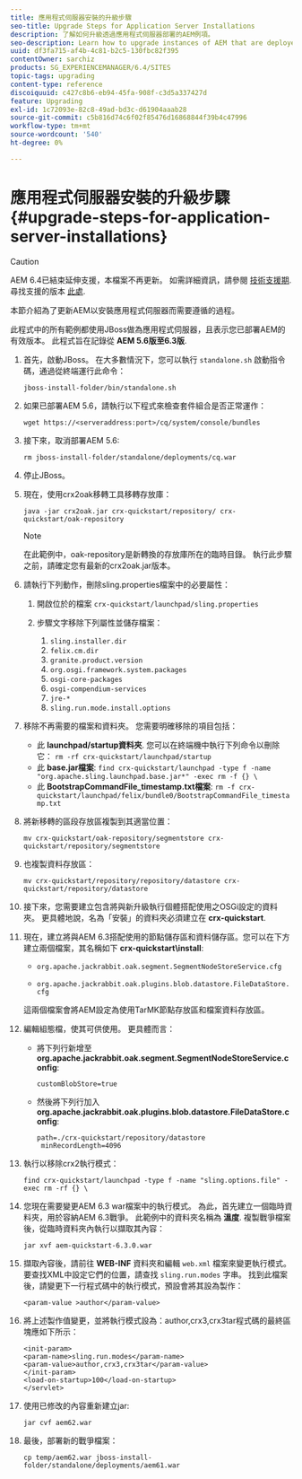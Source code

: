 ```yaml
---
title: 應用程式伺服器安裝的升級步驟
seo-title: Upgrade Steps for Application Server Installations
description: 了解如何升級透過應用程式伺服器部署的AEM例項。
seo-description: Learn how to upgrade instances of AEM that are deployed via Application Servers.
uuid: df3fa715-af4b-4c81-b2c5-130fbc82f395
contentOwner: sarchiz
products: SG_EXPERIENCEMANAGER/6.4/SITES
topic-tags: upgrading
content-type: reference
discoiquuid: c427c8b6-eb94-45fa-908f-c3d5a337427d
feature: Upgrading
exl-id: 1c72093e-82c8-49ad-bd3c-d61904aaab28
source-git-commit: c5b816d74c6f02f85476d16868844f39b4c47996
workflow-type: tm+mt
source-wordcount: '540'
ht-degree: 0%

---
```


# 應用程式伺服器安裝的升級步驟{#upgrade-steps-for-application-server-installations}

>[!CAUTION]
>
>AEM 6.4已結束延伸支援，本檔案不再更新。 如需詳細資訊，請參閱 [技術支援期](https://helpx.adobe.com//tw/support/programs/eol-matrix.html). 尋找支援的版本 [此處](https://experienceleague.adobe.com/docs/).

本節介紹為了更新AEM以安裝應用程式伺服器而需要遵循的過程。

此程式中的所有範例都使用JBoss做為應用程式伺服器，且表示您已部署AEM的有效版本。 此程式旨在記錄從 **AEM 5.6版至6.3版**.

1. 首先，啟動JBoss。 在大多數情況下，您可以執行 `standalone.sh` 啟動指令碼，通過從終端運行此命令：

   ```shell
   jboss-install-folder/bin/standalone.sh
   ```

1. 如果已部署AEM 5.6，請執行以下程式來檢查套件組合是否正常運作：

   ```shell
   wget https://<serveraddress:port>/cq/system/console/bundles
   ```

1. 接下來，取消部署AEM 5.6:

   ```shell
   rm jboss-install-folder/standalone/deployments/cq.war
   ```

1. 停止JBoss。

1. 現在，使用crx2oak移轉工具移轉存放庫：

   ```shell
   java -jar crx2oak.jar crx-quickstart/repository/ crx-quickstart/oak-repository
   ```

   >[!NOTE]
   >
   >在此範例中，oak-repository是新轉換的存放庫所在的臨時目錄。 執行此步驟之前，請確定您有最新的crx2oak.jar版本。

1. 請執行下列動作，刪除sling.properties檔案中的必要屬性：

   1. 開啟位於的檔案 `crx-quickstart/launchpad/sling.properties`
   1. 步驟文字移除下列屬性並儲存檔案：

      1. `sling.installer.dir`
      1. `felix.cm.dir`
      1. `granite.product.version`
      1. `org.osgi.framework.system.packages`
      1. `osgi-core-packages`
      1. `osgi-compendium-services`
      1. `jre-*`
      1. `sling.run.mode.install.options`

1. 移除不再需要的檔案和資料夾。 您需要明確移除的項目包括：

   * 此 **launchpad/startup資料夾**. 您可以在終端機中執行下列命令以刪除它： `rm -rf crx-quickstart/launchpad/startup`
   * 此 **base.jar檔案**: `find crx-quickstart/launchpad -type f -name "org.apache.sling.launchpad.base.jar*" -exec rm -f {} \`
   * 此 **BootstrapCommandFile_timestamp.txt檔案**: `rm -f crx-quickstart/launchpad/felix/bundle0/BootstrapCommandFile_timestamp.txt`

1. 將新移轉的區段存放區複製到其適當位置：

   ```shell
   mv crx-quickstart/oak-repository/segmentstore crx-quickstart/repository/segmentstore
   ```

1. 也複製資料存放區：

   ```shell
   mv crx-quickstart/repository/repository/datastore crx-quickstart/repository/datastore
   ```

1. 接下來，您需要建立包含將與新升級執行個體搭配使用之OSGi設定的資料夾。 更具體地說，名為「安裝」的資料夾必須建立在 **crx-quickstart**.

1. 現在，建立將與AEM 6.3搭配使用的節點儲存區和資料儲存區。您可以在下方建立兩個檔案，其名稱如下 **crx-quickstart\install**:

   * `org.apache.jackrabbit.oak.segment.SegmentNodeStoreService.cfg`

   * `org.apache.jackrabbit.oak.plugins.blob.datastore.FileDataStore.cfg`

   這兩個檔案會將AEM設定為使用TarMK節點存放區和檔案資料存放區。

1. 編輯組態檔，使其可供使用。 更具體而言：

   * 將下列行新增至 **org.apache.jackrabbit.oak.segment.SegmentNodeStoreService.config**:

      `customBlobStore=true`

   * 然後將下列行加入 **org.apache.jackrabbit.oak.plugins.blob.datastore.FileDataStore.config**:

      ```
      path=./crx-quickstart/repository/datastore
       minRecordLength=4096
      ```

1. 執行以移除crx2執行模式：

   ```shell
   find crx-quickstart/launchpad -type f -name "sling.options.file" -exec rm -rf {} \
   ```

1. 您現在需要變更AEM 6.3 war檔案中的執行模式。 為此，首先建立一個臨時資料夾，用於容納AEM 6.3戰爭。 此範例中的資料夾名稱為 **溫度**. 複製戰爭檔案後，從臨時資料夾內執行以擷取其內容：

   ```shell
   jar xvf aem-quickstart-6.3.0.war
   ```

1. 擷取內容後，請前往 **WEB-INF** 資料夾和編輯 `web.xml` 檔案來變更執行模式。 要查找XML中設定它們的位置，請查找 `sling.run.modes` 字串。 找到此檔案後，請變更下一行程式碼中的執行模式，預設會將其設為製作：

   ```shell
   <param-value >author</param-value>
   ```

1. 將上述製作值變更，並將執行模式設為：author,crx3,crx3tar程式碼的最終區塊應如下所示：

   ```
   <init-param>
   <param-name>sling.run.modes</param-name>
   <param-value>author,crx3,crx3tar</param-value>
   </init-param>
   <load-on-startup>100</load-on-startup>
   </servlet>
   ```

1. 使用已修改的內容重新建立jar:

   ```shell
   jar cvf aem62.war
   ```

1. 最後，部署新的戰爭檔案：

   ```shell
   cp temp/aem62.war jboss-install-folder/standalone/deployments/aem61.war
   ```

